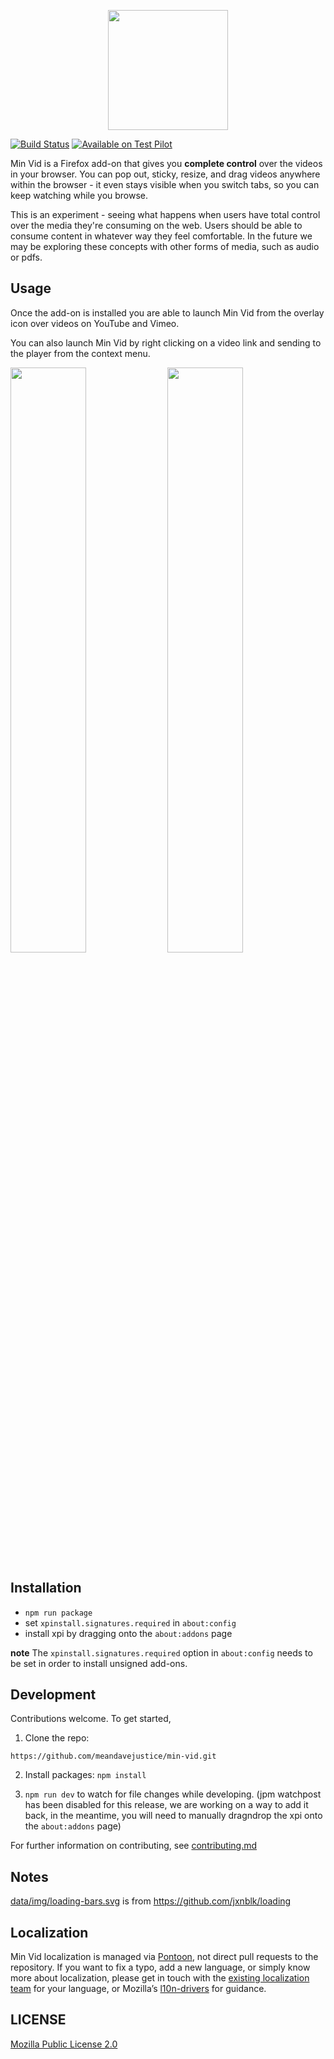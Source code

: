 <p align="center">
  <a href="https://testpilot.firefox.com/experiments/min-vid">
    <img width="192" src="docs/images/gradient-logo.png">
  </a>
</p>

[![Build Status](https://travis-ci.org/meandavejustice/min-vid.svg?branch=master)](https://travis-ci.org/meandavejustice/min-vid) [![Available on Test Pilot](https://img.shields.io/badge/available_on-Test_Pilot-0996F8.svg)](https://testpilot.firefox.com/experiments/min-vid)

Min Vid is a Firefox add-on that gives you **complete control** over the videos in your browser.
You can pop out, sticky, resize, and drag videos anywhere within the browser - it even stays visible when you switch tabs, so you can keep watching while you browse.

This is an experiment - seeing what happens when users have
total control over the media they're consuming on the web. Users should be
able to consume content in whatever way they feel comfortable. In the
future we may be exploring these concepts with other forms of media,
such as audio or pdfs.

## Usage

Once the add-on is installed you are able to launch Min Vid from the
overlay icon over videos on YouTube and Vimeo.

You can also launch Min Vid by right clicking on a video link and
sending to the player from the context menu.

<img src="docs/images/launching.gif" width="49%"/>
<img src="docs/images/dragging.gif" width="49%"/>

## Installation

* `npm run package`
* set `xpinstall.signatures.required` in `about:config`
* install xpi by dragging onto the `about:addons` page

**note**
The `xpinstall.signatures.required` option in `about:config` needs to
be set in order to install unsigned add-ons.

## Development
Contributions welcome. To get started,

1.  Clone the repo:

   `https://github.com/meandavejustice/min-vid.git`  

2.  Install packages:  `npm install`

3. `npm run dev` to watch for file changes while developing. (jpm watchpost has been disabled for this
release, we are working on a way to add it back, in the meantime, you will need to manually dragndrop
the xpi onto the `about:addons` page)

For further information on contributing, see [contributing.md](./contributing.md)

## Notes

[data/img/loading-bars.svg](data/img/loading-bars.svg) is from https://github.com/jxnblk/loading

## Localization

Min Vid localization is managed via [Pontoon](https://pontoon.mozilla.org/projects/test-pilot-min-vid/), not direct pull requests to the repository. If you want to fix a typo, add a new language, or simply know more about localization, please get in touch with the [existing localization team](https://pontoon.mozilla.org/teams/) for your language, or Mozilla’s [l10n-drivers](https://wiki.mozilla.org/L10n:Mozilla_Team#Mozilla_Corporation) for guidance.

## LICENSE
[Mozilla Public License 2.0](LICENSE)
